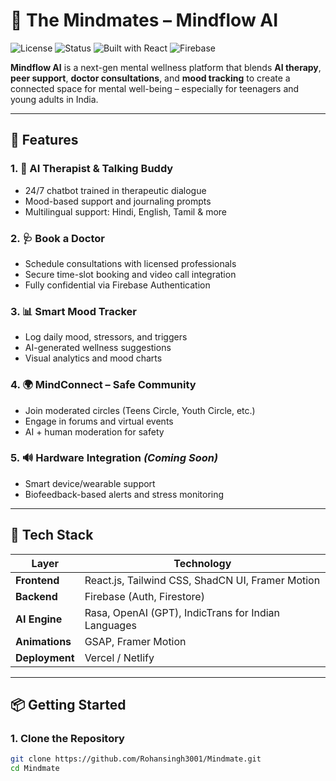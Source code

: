 # 🧠 The Mindmates – Mindflow AI

![License](https://img.shields.io/badge/License-MIT-blue.svg)
![Status](https://img.shields.io/badge/Status-In%20Development-yellow)
![Built with React](https://img.shields.io/badge/Built%20with-React-blue)
![Firebase](https://img.shields.io/badge/Backend-Firebase-orange)

**Mindflow AI** is a next-gen mental wellness platform that blends **AI therapy**, **peer support**, **doctor consultations**, and **mood tracking** to create a connected space for mental well-being – especially for teenagers and young adults in India.

---

## 🌟 Features

### 1. 🤖 AI Therapist & Talking Buddy
- 24/7 chatbot trained in therapeutic dialogue  
- Mood-based support and journaling prompts  
- Multilingual support: Hindi, English, Tamil & more  

### 2. 🩺 Book a Doctor
- Schedule consultations with licensed professionals  
- Secure time-slot booking and video call integration  
- Fully confidential via Firebase Authentication  

### 3. 📊 Smart Mood Tracker
- Log daily mood, stressors, and triggers  
- AI-generated wellness suggestions  
- Visual analytics and mood charts  

### 4. 🌍 MindConnect – Safe Community
- Join moderated circles (Teens Circle, Youth Circle, etc.)  
- Engage in forums and virtual events  
- AI + human moderation for safety  

### 5. 🔊 Hardware Integration *(Coming Soon)*
- Smart device/wearable support  
- Biofeedback-based alerts and stress monitoring  

---

## 🚀 Tech Stack

| Layer         | Technology                                           |
|---------------|------------------------------------------------------|
| **Frontend**  | React.js, Tailwind CSS, ShadCN UI, Framer Motion     |
| **Backend**   | Firebase (Auth, Firestore)                           |
| **AI Engine** | Rasa, OpenAI (GPT), IndicTrans for Indian Languages  |
| **Animations**| GSAP, Framer Motion                                  |
| **Deployment**| Vercel / Netlify                                     |

---

## 📦 Getting Started

### 1. Clone the Repository

```bash
git clone https://github.com/Rohansingh3001/Mindmate.git
cd Mindmate
